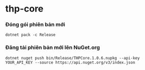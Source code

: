 ﻿# thp-core

### Đóng gói phiên bản mới

`dotnet pack -c Release`

### Đăng tải phiên bản mới lên NuGet.org

`dotnet nuget push bin/Release/THPCore.1.0.6.nupkg --api-key YOUR_API_KEY --source https://api.nuget.org/v3/index.json`